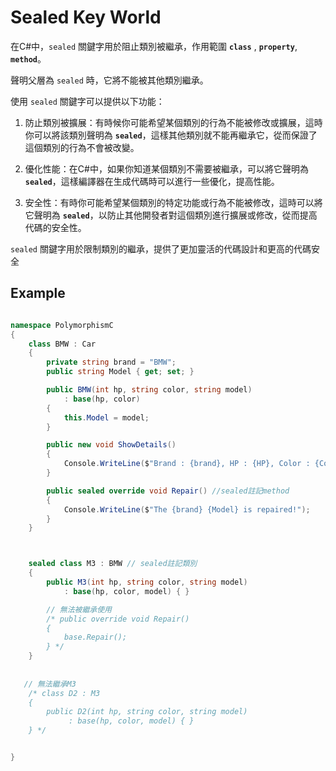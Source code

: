 # Sealed Key World

在C#中，`sealed` 關鍵字用於阻止類別被繼承，作用範圍 **`class`** , **`property`**, **`method`**。

聲明父層為 `sealed` 時，它將不能被其他類別繼承。

使用 `sealed` 關鍵字可以提供以下功能：

1. 防止類別被擴展：有時候你可能希望某個類別的行為不能被修改或擴展，這時你可以將該類別聲明為 **`sealed`**，這樣其他類別就不能再繼承它，從而保證了這個類別的行為不會被改變。

2. 優化性能：在C#中，如果你知道某個類別不需要被繼承，可以將它聲明為 **`sealed`**，這樣編譯器在生成代碼時可以進行一些優化，提高性能。

3. 安全性：有時你可能希望某個類別的特定功能或行為不能被修改，這時可以將它聲明為 **`sealed`**，以防止其他開發者對這個類別進行擴展或修改，從而提高代碼的安全性。

`sealed` 關鍵字用於限制類別的繼承，提供了更加靈活的代碼設計和更高的代碼安全

## Example
``` csharp

namespace PolymorphismC
{
    class BMW : Car
    {
        private string brand = "BMW";
        public string Model { get; set; }

        public BMW(int hp, string color, string model)
            : base(hp, color)
        {
            this.Model = model;
        }

        public new void ShowDetails()
        {
            Console.WriteLine($"Brand : {brand}, HP : {HP}, Color : {Color}");
        }

        public sealed override void Repair() //sealed註記method
        {
            Console.WriteLine($"The {brand} {Model} is repaired!");
        }
    }



    sealed class M3 : BMW // sealed註記類別
    {
        public M3(int hp, string color, string model)
            : base(hp, color, model) { }

        // 無法被繼承使用
        /* public override void Repair() 
        { 
            base.Repair(); 
        } */  
    }
   
   
   // 無法繼承M3
    /* class D2 : M3 
    { 
        public D2(int hp, string color, string model) 
             : base(hp, color, model) { } 
    } */


}


```

